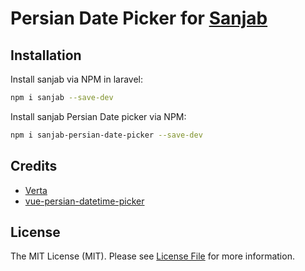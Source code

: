 # Persian Date Picker for [Sanjab](https://github.com/sanjabteam/sanjab)

## Installation

Install sanjab via NPM in laravel:
```bash
npm i sanjab --save-dev
```

Install sanjab Persian Date picker via NPM:
```bash
npm i sanjab-persian-date-picker --save-dev
```


## Credits
- [Verta](https://github.com/hekmatinasser/verta)
- [vue-persian-datetime-picker](https://github.com/talkhabi/vue-persian-datetime-picker)

## License

The MIT License (MIT). Please see [License File](LICENSE.md) for more information.
